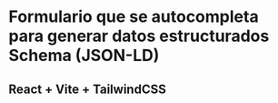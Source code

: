 # Formulario que se autocompleta para generar datos estructurados Schema (JSON-LD)
## React + Vite + TailwindCSS
